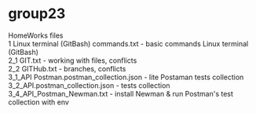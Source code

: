 # group23
HomeWorks files <br>
1 Linux terminal (GitBash) commands.txt - basic commands Linux terminal (GitBash) <br>
2_1 GIT.txt - working with files, conflicts <br>
2_2 GITHub.txt - branches, conflicts <br>
3_1_API Postman.postman_collection.json - lite Postaman tests collection <br>
3_2_API.postman_collection.json - tests collection <br>
3_4_API_Postman_Newman.txt - install Newman & run Postman's test collection with env<br>
